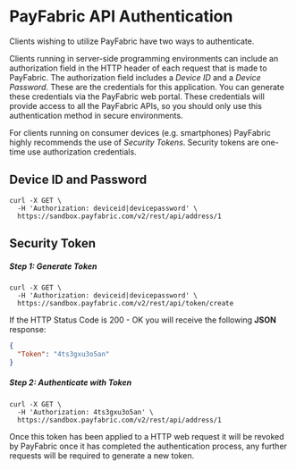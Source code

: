 PayFabric API Authentication
============================
Clients wishing to utilize PayFabric have two ways to authenticate.

Clients running in server-side programming environments can include an authorization field in the HTTP header of each request that is made to PayFabric. The authorization field includes a _Device ID_ and a _Device Password_. These are the credentials for this application. You can generate these credentials via the PayFabric web portal. These credentials will provide access to all the PayFabric APIs, so you should only use this authentication method in secure environments.

For clients running on consumer devices (e.g. smartphones) PayFabric highly recommends the use of _Security Tokens_. Security tokens are one-time use authorization credentials. 

Device ID and Password
----------------------
```shell
curl -X GET \
  -H 'Authorization: deviceid|devicepassword' \
  https://sandbox.payfabric.com/v2/rest/api/address/1
```

Security Token
--------------
##### Step 1: Generate Token
```shell
curl -X GET \
  -H 'Authorization: deviceid|devicepassword' \
  https://sandbox.payfabric.com/v2/rest/api/token/create
```
If the HTTP Status Code is 200 - OK you will receive the following **JSON** response:
```JSON
{
  "Token": "4ts3gxu3o5an"
}
```

##### Step 2: Authenticate with Token
```shell
curl -X GET \
  -H 'Authorization: 4ts3gxu3o5an' \
  https://sandbox.payfabric.com/v2/rest/api/address/1
```

Once this token has been applied to a HTTP web request it will be revoked by PayFabric once it has completed the authentication process, any further requests will be required to generate a new token.
